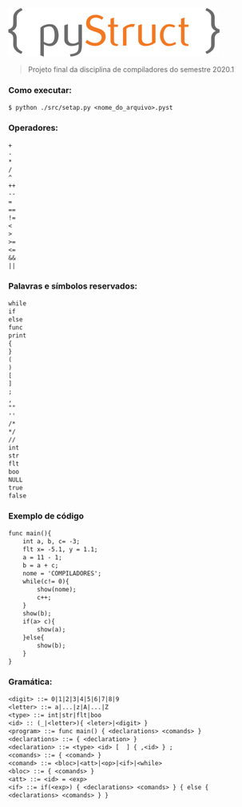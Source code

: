 ![](img/logo_t.png)  


>Projeto final da disciplina de compiladores do semestre 2020.1

### Como executar:
```
$ python ./src/setap.py <nome_do_arquivo>.pyst
```

### Operadores:  

```
+ 
- 
* 
/ 
^ 
++ 
-- 
= 
==
!=  
< 
> 
>= 
<= 
&& 
||
```

### Palavras e símbolos reservados:
```
while
if
else
func
print
{
}
(
)
[
]
;
,
""
''
/*
*/
//
int
str
flt
boo
NULL
true
false
```
### Exemplo de código
```
func main(){
    int a, b, c= -3;
    flt x= -5.1, y = 1.1;
    a = 11 - 1;
    b = a + c;
    nome = 'COMPILADORES';
    while(c!= 0){
        show(nome);
        c++;    
    }
    show(b);
    if(a> c){
        show(a);
    }else{
        show(b);
    }
}
```

### Gramática:
```
<digit> ::= 0|1|2|3|4|5|6|7|8|9
<letter> ::= a|...|z|A|...|Z
<type> ::= int|str|flt|boo
<id> :: (_|<letter>){ <leter>|<digit> }
<program> ::= func main() { <declarations> <comands> }
<declarations> ::= { <declaration> }
<declaration> ::= <type> <id> [  ] { ,<id> } ;
<comands> ::= { <comand> }
<comand> ::= <bloc>|<att>|<op>|<if>|<while>
<bloc> ::= { <comands> }
<att> ::= <id> = <exp>
<if> ::= if(<exp>) { <declarations> <comands> } { else { <declarations> <comands> } }
```
